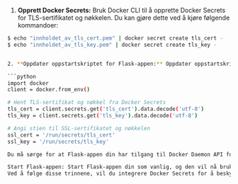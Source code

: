 1. **Opprett Docker Secrets:** Bruk Docker CLI til å opprette Docker Secrets for TLS-sertifikatet og nøkkelen. Du kan gjøre dette ved å kjøre følgende kommandoer:


```bash
$ echo "innholdet_av_tls_cert.pem" | docker secret create tls_cert -
$ echo "innholdet_av_tls_key.pem" | docker secret create tls_key -


2. **Oppdater oppstartskriptet for Flask-appen:** Oppdater oppstartskriptet for Flask-appen din for å laste inn TLS-sertifikatet og nøkkelen fra Docker Secrets. Du kan bruke Docker SDK for Python til å hente secret-verdiene. For eksempel:

```python
import docker
client = docker.from_env()

# Hent TLS-sertifikat og nøkkel fra Docker Secrets
tls_cert = client.secrets.get('tls_cert').data.decode('utf-8')
tls_key = client.secrets.get('tls_key').data.decode('utf-8')

# Angi stien til SSL-sertifikatet og nøkkelen
ssl_cert = '/run/secrets/tls_cert'
ssl_key = '/run/secrets/tls_key'

Du må sørge for at Flask-appen din har tilgang til Docker Daemon API for å kunne hente Docker Secrets på denne måten.

Start Flask-appen: Start Flask-appen din som vanlig, og den vil nå bruke TLS-sertifikatet og nøkkelen som er hentet fra Docker Secrets.
Ved å følge disse trinnene, vil du integrere Docker Secrets for å beskytte private nøkler for TLS i din Flask-applikasjon som kjører i Docker-containere, uten behov for Docker Compose. Dette gir en sikker måte å administrere sensitive data på i Docker-miljøet ditt.
